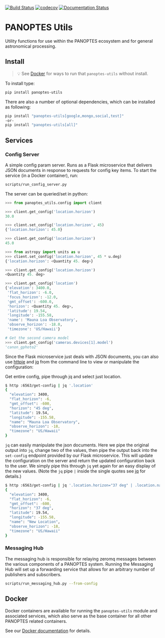 [![Build Status](https://travis-ci.com/panoptes/panoptes-utils.svg?branch=master)](https://travis-ci.com/panoptes/panoptes-utils)
[![codecov](https://codecov.io/gh/panoptes/panoptes-utils/branch/master/graph/badge.svg)](https://codecov.io/gh/panoptes/panoptes-utils)
[![Documentation Status](https://readthedocs.org/projects/panoptes-utils/badge/?version=latest)](https://panoptes-utils.readthedocs.io/en/latest/?badge=latest)

# PANOPTES Utils

Utility functions for use within the PANOPTES ecosystem and for general astronomical processing.

## Install
<a href="#" name='install'></a>

> :bulb: See [Docker](#docker) for ways to run that `panoptes-utils` without install.

To install type:

```bash
pip install panoptes-utils
```

There are also a number of optional dependencies, which can be installed as following:

```bash
pip install "panoptes-utils[google,mongo,social,test]"
-or-
pip install "panoptes-utils[all]"
```

## Services
<a href="#" name='services'></a>

### Config Server
<a href="#" name='config-server'></a>

A simple config param server. Runs as a Flask microservice that delivers JSON documents
in response to requests for config key items. To start the service (in a Docker container), run:

```bash
scripts/run_config_server.py
```

The server can be queried/set in python:

```python
>>> from panoptes_utils.config import client

>>> client.get_config('location.horizon')
30.0

>>> client.set_config('location.horizon', 45)
{'location.horizon': 45.0}

>>> client.get_config('location.horizon')
45.0

>>> from astropy import units as u
>>> client.set_config('location.horizon', 45 * u.deg)
{'location.horizon': <Quantity 45. deg>}

>>> client.get_config('location.horizon')
<Quantity 45. deg>

>>> client.get_config('location')
{'elevation': 3400.0,
 'flat_horizon': -6.0,
 'focus_horizon': -12.0,
 'gmt_offset': -600.0,
 'horizon': <Quantity 45. deg>,
 'latitude': 19.54,
 'longitude': -155.58,
 'name': 'Mauna Loa Observatory',
 'observe_horizon': -18.0,
 'timezone': 'US/Hawaii'}

# Get the second camera model
>>> client.get_config('cameras.devices[1].model')
'canon_gphoto2'
```

Since the Flask microservice just deals with JSON documents, you can also use
[httpie](https://httpie.org/) and [jq](https://stedolan.github.io/jq/) from the command line to view
or manipulate the configuration:

Get entire config, pipe through jq and select just location.

```bash
$ http :6563/get-config | jq '.location'                                                                                                                                                                      
{
  "elevation": 3400,
  "flat_horizon": -6,
  "gmt_offset": -600,
  "horizon": "45 deg",
  "latitude": 19.54,
  "longitude": -155.58,
  "name": "Mauna Loa Observatory",
  "observe_horizon": -18,
  "timezone": "US/Hawaii"
}
```

`jq` can easily manipulate the json documents. Here we pipe the original output into `jq`, change two of the values, then pipe
the output back into the `set-config` endpoint provided by our Flask microservice. This will update the configuration on the server
and return the updated configuration back to the user. We simply pipe this through `jq` yet again for an easy display of the new values. 
(Note the `jq` pipe `|` inside the single quotes see [jq](https://stedolan.github.io/jg/) for details.)

```bash
$ http :6563/get-config | jq '.location.horizon="37 deg" | .location.name="New Location"' | http :6563/set-config | jq '.location'
{
  "elevation": 3400,
  "flat_horizon": -6,
  "gmt_offset": -600,
  "horizon": "37 deg",
  "latitude": 19.54,
  "longitude": -155.58,
  "name": "New Location",
  "observe_horizon": -18,
  "timezone": "US/Hawaii"
}
```

### Messaging Hub
<a href="#" name='messaging-hub'></a>

The messaging hub is responsible for relaying zeromq messages between the various components of a
PANOPTES system. Running the Messaging Hub will set up a forwarding service that allows for an arbitrary
number of publishers and subscribers.

```bash
scripts/run_messaging_hub.py --from-config
```

## Docker
<a name="docker"></a>

Docker containers are available for running the `panoptes-utils` module and associated services, which
also serve as the base container for all other PANOPTES related containers.

See our [Docker documentation](https://panoptes-utils.readthedocs.io/en/latest/docker.html) for details.
